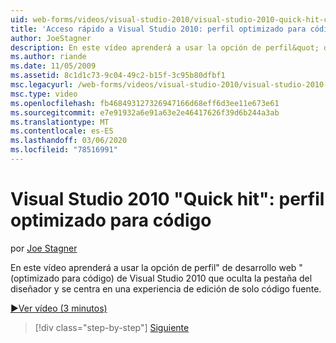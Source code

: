 ```yaml
---
uid: web-forms/videos/visual-studio-2010/visual-studio-2010-quick-hit-code-optimized-profile
title: 'Acceso rápido a Visual Studio 2010: perfil optimizado para código | Microsoft Docs'
author: JoeStagner
description: En este vídeo aprenderá a usar la opción de perfil&quot; de desarrollo web &quot;(optimizado para código) de Visual Studio 2010 que oculta la pestaña del diseñador y...
ms.author: riande
ms.date: 11/05/2009
ms.assetid: 8c1d1c73-9c04-49c2-b15f-3c95b80dfbf1
msc.legacyurl: /web-forms/videos/visual-studio-2010/visual-studio-2010-quick-hit-code-optimized-profile
msc.type: video
ms.openlocfilehash: fb468493127326947166d68eff6d3ee11e673e61
ms.sourcegitcommit: e7e91932a6e91a63e2e46417626f39d6b244a3ab
ms.translationtype: MT
ms.contentlocale: es-ES
ms.lasthandoff: 03/06/2020
ms.locfileid: "78516991"
---
```

# <a name="visual-studio-2010-quick-hit---code-optimized-profile"></a>Visual Studio 2010 "Quick hit": perfil optimizado para código

por [Joe Stagner](https://github.com/JoeStagner)

En este vídeo aprenderá a usar la opción de perfil&quot; de desarrollo web &quot;(optimizado para código) de Visual Studio 2010 que oculta la pestaña del diseñador y se centra en una experiencia de edición de solo código fuente. 

[&#9654;Ver vídeo (3 minutos)](https://channel9.msdn.com/Blogs/ASP-NET-Site-Videos/visual-studio-2010-quick-hit-code-optimized-profile)

> [!div class="step-by-step"]
> [Siguiente](visual-studio-2010-quick-hit-code-search-view-hierarchy.md)
